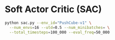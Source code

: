 # Soft Actor Critic (SAC)



```bash
python sac.py --env_id="PushCube-v1" \
  --num_envs=16 --utd=0.5 --num_minibatches= \
  --total_timesteps=100_000 --eval_freq=50_000
```